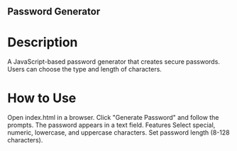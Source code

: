 ## Password Generator


# Description
A JavaScript-based password generator that creates secure passwords. Users can choose the type and length of characters.

# How to Use
Open index.html in a browser.
Click "Generate Password" and follow the prompts.
The password appears in a text field.
Features
Select special, numeric, lowercase, and uppercase characters.
Set password length (8-128 characters).